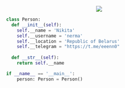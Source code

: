 <div align="center">
    <p>
        <img src="https://img.shields.io/badge/-Python-000000?style=for-the-badge&logo=python&logoColor=white&labelColor=282828">
    </p>
</div>

```python
class Person:
  def __init__(self):
    self.__name = 'Nikita'
    self.__username = 'nerma'
    self.__location = 'Republic of Belarus'
    self.__telegram = "https://t.me/eeenn0"
  
  def __str__(self):
    return self.__name

if __name__ == '__main__':
    person: Person = Person()
```
